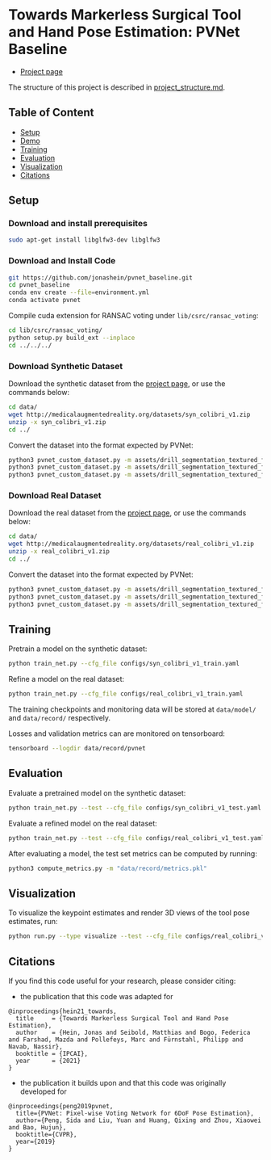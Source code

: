 # Towards Markerless Surgical Tool and Hand Pose Estimation: PVNet Baseline

- [Project page](http://medicalaugmentedreality.org/handobject.html)
<!-- - [Paper](http://arxiv.org/abs/2004.13449) -->

The structure of this project is described in [project_structure.md](project_structure.md).

## Table of Content

- [Setup](#setup)
- [Demo](#demo)
- [Training](#training)
- [Evaluation](#evaluation)
- [Visualization](#visualization)
- [Citations](#citations)

## Setup

### Download and install prerequisites
```sh
sudo apt-get install libglfw3-dev libglfw3
```

### Download and Install Code
```sh
git https://github.com/jonashein/pvnet_baseline.git
cd pvnet_baseline
conda env create --file=environment.yml
conda activate pvnet
```

Compile cuda extension for RANSAC voting under `lib/csrc/ransac_voting`:
```sh
cd lib/csrc/ransac_voting/
python setup.py build_ext --inplace
cd ../../../
```

### Download Synthetic Dataset
Download the synthetic dataset from the [project page](http://medicalaugmentedreality.org/handobject.html), 
or use the commands below:
```sh
cd data/
wget http://medicalaugmentedreality.org/datasets/syn_colibri_v1.zip
unzip -x syn_colibri_v1.zip
cd ../
```

Convert the dataset into the format expected by PVNet:
```sh
python3 pvnet_custom_dataset.py -m assets/drill_segmentation_textured_final.ply -d data/syn_colibri_v1/train.txt -o data/ -n syn_colibri_v1_train
python3 pvnet_custom_dataset.py -m assets/drill_segmentation_textured_final.ply -d data/syn_colibri_v1/val.txt -o data/ -n syn_colibri_v1_val
python3 pvnet_custom_dataset.py -m assets/drill_segmentation_textured_final.ply -d data/syn_colibri_v1/test.txt -o data/ -n syn_colibri_v1_test
```

### Download Real Dataset
Download the real dataset from the [project page](http://medicalaugmentedreality.org/handobject.html), 
or use the commands below:
```sh
cd data/
wget http://medicalaugmentedreality.org/datasets/real_colibri_v1.zip
unzip -x real_colibri_v1.zip
cd ../
```

Convert the dataset into the format expected by PVNet:
```sh
python3 pvnet_custom_dataset.py -m assets/drill_segmentation_textured_final.ply -d data/real_colibri_v1/train.txt -o data/ -n real_colibri_v1_train
python3 pvnet_custom_dataset.py -m assets/drill_segmentation_textured_final.ply -d data/real_colibri_v1/val.txt -o data/ -n real_colibri_v1_val
python3 pvnet_custom_dataset.py -m assets/drill_segmentation_textured_final.ply -d data/real_colibri_v1/test.txt -o data/ -n real_colibri_v1_test
```

## Training

Pretrain a model on the synthetic dataset:
```sh
python train_net.py --cfg_file configs/syn_colibri_v1_train.yaml
```

Refine a model on the real dataset:
```sh
python train_net.py --cfg_file configs/real_colibri_v1_train.yaml
```
The training checkpoints and monitoring data will be stored at `data/model/` and `data/record/` respectively.


Losses and validation metrics can are monitored on tensorboard:
```sh
tensorboard --logdir data/record/pvnet
```

## Evaluation

Evaluate a pretrained model on the synthetic dataset:
```sh
python train_net.py --test --cfg_file configs/syn_colibri_v1_test.yaml
```

Evaluate a refined model on the real dataset:
```sh
python train_net.py --test --cfg_file configs/real_colibri_v1_test.yaml
```

After evaluating a model, the test set metrics can be computed by running:
```sh
python3 compute_metrics.py -m "data/record/metrics.pkl"
```

## Visualization

To visualize the keypoint estimates and render 3D views of the tool pose estimates, run:
```sh
python run.py --type visualize --test --cfg_file configs/real_colibri_v1_test.yaml --vis_out visualizations/
```

## Citations

If you find this code useful for your research, please consider citing:

* the publication that this code was adapted for
```
@inproceedings{hein21_towards,
  title     = {Towards Markerless Surgical Tool and Hand Pose Estimation},
  author    = {Hein, Jonas and Seibold, Matthias and Bogo, Federica and Farshad, Mazda and Pollefeys, Marc and Fürnstahl, Philipp and Navab, Nassir},
  booktitle = {IPCAI},
  year      = {2021}
}
```

* the publication it builds upon and that this code was originally developed for
```
@inproceedings{peng2019pvnet,
  title={PVNet: Pixel-wise Voting Network for 6DoF Pose Estimation},
  author={Peng, Sida and Liu, Yuan and Huang, Qixing and Zhou, Xiaowei and Bao, Hujun},
  booktitle={CVPR},
  year={2019}
}
```